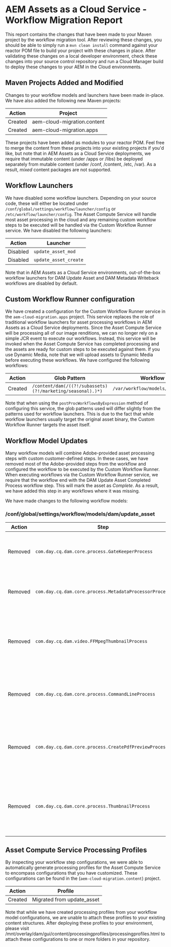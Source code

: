 # AEM Assets as a Cloud Service - Workflow Migration Report
This report contains the changes that have been made to your Maven project by the workflow migration tool.  After reviewing these changes, you should be able to simply run a `mvn clean install` command against your reactor POM file to build your project with these changes in place.  After validating these changes on a local developer environment, check these changes into your source control repository and run a Cloud Manager build to deploy these changes to your AEM in the Cloud environments.

## Maven Projects Added and Modified
Changes to your workflow models and launchers have been made in-place.  We have also added the following new Maven projects:

| Action | Project |
| ------ | ------- |
| Created | aem-cloud-migration.content |
| Created | aem-cloud-migration.apps |

These projects have been added as modules to your reactor POM.  Feel free to merge the content from these projects into your existing projects if you'd like, but note that in AEM Assets as a Cloud Service deployments, we require that immutable content (under /apps or /libs) be deployed separately from mutable content (under /conf, /content, /etc, /var).  As a result, _mixed_ content packages are not supported.

## Workflow Launchers
We have disabled some workflow launchers.  Depending on your source code, these will either be located under `/conf/global/settings/workflow/launcher/config` or `/etc/workflow/launcher/config`.  The Asset Compute Service will handle most asset processing in the cloud and any remaining custom workflow steps to be executed will be handled via the Custom Workflow Runner service.  We have disabled the following launchers:

| Action | Launcher |
| ------ | -------- |
| Disabled | `update_asset_mod` |
| Disabled | `update_asset_create` |

Note that in AEM Assets as a Cloud Service environments, out-of-the-box workflow launchers for DAM Update Asset and DAM Metadata Writeback workflows are disabled by default.

## Custom Workflow Runner configuration
We have created a configuration for the Custom Workflow Runner service in the `aem-cloud-migration.apps` project.  This service replaces the role of traditional workflow launchers for asset processing workflows in AEM Assets as a Cloud Service deployments.  Since the Asset Compute Service will be processing all of our image renditions, we can no longer rely on a simple JCR event to execute our workflows.  Instead, this service will be invoked when the Asset Compute Service has completed processing and the assets are ready for custom steps to be executed against them.  If you use Dynamic Media, note that we will upload assets to Dynamic Media before executing these workflows.  We have configured the following workflows:

| Action | Glob Pattern | Workflow Model |
| ------ | ------------ | -------------- |
| Created | `/content/dam(/((?!/subassets)(?!/marketing/seasonal).)*)` | `/var/workflow/models/dam/update_asset` |

Note that when using the `postProcWorkflowsByExpression` method of configuring this service, the glob patterns used will differ slightly from the patterns used for workflow launchers.  This is due to the fact that while workflow launchers usually target the original asset binary, the Custom Workflow Runner targets the asset itself.

## Workflow Model Updates
Many workflow models will combine Adobe-provided asset processing steps with custom customer-defined steps.  In these cases, we have removed most of the Adobe-provided steps from the workflow and configured the workflow to be executed by the Custom Workflow Runner.  When executing workflows via the Custom Workflow Runner service, we require that the workflow end with the DAM Update Asset Completed Process workflow step.  This will mark the asset as _Complete_.  As a result, we have added this step in any workflows where it was missing. 

We have made changes to the following workflow models:

### /conf/global/settings/workflow/models/dam/update_asset

| Action | Step | Reason |
| ------ | ---- | ------ |
| Removed | `com.day.cq.dam.core.process.GateKeeperProcess` | This process is not necessary in AEM Assets as a Cloud Service. |
| Removed | `com.day.cq.dam.core.process.MetadataProcessorProcess` | This functionality is provided by the Asset Compute Service. |
| Removed | `com.day.cq.dam.video.FFMpegThumbnailProcess` | This configuration has been migrated to a processing profile for the Asset Compute Service. |
| Removed | `com.day.cq.dam.core.process.CommandLineProcess` | This process is not currently supported in AEM Assets as a Cloud Service. |
| Removed | `com.day.cq.dam.core.process.CreatePdfPreviewProcess` | This configuration has been migrated to a processing profile for the Asset Compute Service. |
| Removed | `com.day.cq.dam.core.process.ThumbnailProcess` | This configuration has been migrated to a processing profile for the Asset Compute Service. |


## Asset Compute Service Processing Profiles
By inspecting your workflow step configurations, we were able to automatically generate processing profiles for the Asset Compute Service to encompass configurations that you have customized.  These configurations can be found in the (`aem-cloud-migration.content`) project.

| Action | Profile |
| ------ | ------- |
| Created | Migrated from update_asset |

Note that while we have created processing profiles from your workflow model configurations, we are unable to attach these profiles to your existing content structures.  After deploying these profiles to your environment, please visit /mnt/overlay/dam/gui/content/processingprofiles/processingprofiles.html to attach these configurations to one or more folders in your repository.